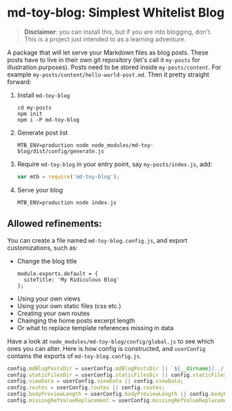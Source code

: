 # md-toy-blog: Simplest Whitelist Blog

> **Disclaimer**: you can install this, but if you are into blogging, don't. This is a project just intended to as a learning adventure.

A package that will let serve your Markdown files as blog posts. These posts have to live in their own git repository (let's call it `my-posts` for illustration purposes). Posts need to be stored inside `my-posts/content`. For example `my-posts/content/hello-world-post.md`. Then it pretty straight forward:

1. Install `md-toy-blog`
   ```
   cd my-posts
   npm init
   npm i -P md-toy-blog
   ```
2. Generate post list
   ```
   MTB_ENV=production node node_modules/md-toy-blog/dist/config/generate.js
   ```
3. Require `md-toy-blog` in your entry point, say `my-posts/index.js`, add:
   ```javascript
   var mtb = require('md-toy-blog');
   ```
4. Serve your blog
   ```
   MTB_ENV=production node index.js
   ```

## Allowed refinements:
You can create a file named `md-toy-blog.config.js`, and export customizations, such as:
- Change the blog title
  ```
  module.exports.default = {
    siteTitle: 'My Ridiculous Blog'
  };
  ```
- Using your own views
- Using your own static files (css etc.)
- Creating your own routes
- Chainging the home posts excerpt length
- Or what to replace template references missing in data

Have a look at `node_modules/md-toy-blog/config/global.js` to see which ones you can alter. Here is how config is constructed, and `userConfig` contains the exports of `md-toy-blog.config.js`.
```javascript
config.mdBlogPostsDir = userConfig.mdBlogPostsDir || `${__dirname}/../../../content`
config.staticFilesDir = userConfig.staticFilesDir || config.staticFilesDir;
config.viewData = userConfig.viewData || config.viewData;
config.routes = userConfig.routes || config.routes;
config.bodyPreviewLength = userConfig.bodyPreviewLength || config.bodyPreviewLength;
config.missingRefValueReplacement = userConfig.missingRefValueReplacement || config.missingRefValueReplacement;
```
